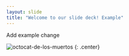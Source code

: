 ```yaml
---
layout: slide
title: "Welcome to our slide deck! Example"
---
```


Add example change

![octocat-de-los-muertos](https://octodex.github.com/images/octocat-de-los-muertos.jpg)
{: .center}
